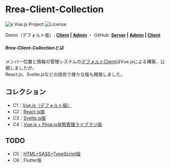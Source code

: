 # Rrea-Client-Collection

![a Vue.js Project](https://img.shields.io/badge/Typescript-Front--End-e5e5e5.svg?logo=typescript&style=flat-square)  ![License](https://img.shields.io/badge/License-MIT-0284c7.svg?logo=&style=flat-square)　　   

Demo（デフォルト版）:  **[Client]() | [Admin]()**  ・  GitHub:  **[Server](https://github.com/kensoz/Rrea-server) | [Admin]() | [Client](https://github.com/kensoz/Rrea-client)**

##### Rrea-Client-Collectionとは

メンバー位置と情報の管理システムの[デフォルトClient](https://github.com/kensoz/Rrea-client)はVue.jsによる構築、公開しましたが、\
React.js、Svelte.jsなどの技術で様々な版も開発しました。



## コレクション

-  C1：[Vue.js（デフォルト版）](https://github.com/kensoz/Rrea-client)
-  C2：[React.js版](https://github.com/kensoz/Rrea-client-collection/tree/master/c2-react18-ts-mui) 
-  C3：[Svelte.js版](https://github.com/kensoz/Rrea-client-collection/tree/master/c3-svelte-ts-bulma)
-  C4：[Vue.js + Pinia.js状態管理ライブラリ版](https://github.com/kensoz/Rrea-client-collection/tree/master/c4-vue3-ts-quasar)



## TODO

+ C5：[HTML+SASS+TypeScript版](https://github.com/kensoz/Rrea-client-collection/tree/master/c5-html-ts-sass)
+ C6：Flutter版
